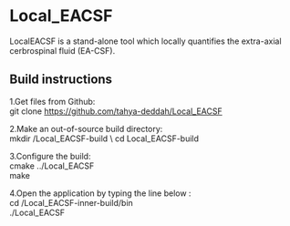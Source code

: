 

# Local_EACSF

LocalEACSF is a stand-alone tool which locally quantifies the extra-axial
cerbrospinal fluid (EA-CSF).

<h2>Build instructions</h2>

1.Get files from Github:  
  git clone https://github.com/tahya-deddah/Local_EACSF

2.Make an out-of-source build directory:  
  mkdir /Local_EACSF-build \ 
  cd Local_EACSF-build  


3.Configure the build:  
  cmake ../Local_EACSF  \
  make  

4.Open the application by typing the line below :  
  cd /Local_EACSF-inner-build/bin \
  ./Local_EACSF
